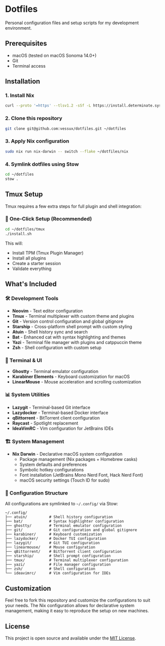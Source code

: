 # Dotfiles

Personal configuration files and setup scripts for my development environment.

## Prerequisites

- macOS (tested on macOS Sonoma 14.0+)
- Git
- Terminal access

## Installation

### 1. Install Nix

```bash
curl --proto '=https' --tlsv1.2 -sSf -L https://install.determinate.systems/nix | sh -s -- install
```

### 2. Clone this repository

```bash
git clone git@github.com:vessux/dotfiles.git ~/dotfiles
```

### 3. Apply Nix configuration

```bash
sudo nix run nix-darwin -- switch --flake ~/dotfiles/nix
```

### 4. Symlink dotfiles using Stow

```bash
cd ~/dotfiles
stow .
```

## Tmux Setup

Tmux requires a few extra steps for full plugin and shell integration:

### 🚀 One-Click Setup (Recommended)

```bash
cd ~/dotfiles/tmux
./install.sh
```
This will:
- Install TPM (Tmux Plugin Manager)
- Install all plugins
- Create a starter session
- Validate everything

## What's Included

### 🛠️ Development Tools
- **Neovim** - Text editor configuration
- **Tmux** - Terminal multiplexer with custom theme and plugins
- **Git** - Version control configuration and global gitignore
- **Starship** - Cross-platform shell prompt with custom styling
- **Atuin** - Shell history sync and search
- **Bat** - Enhanced cat with syntax highlighting and themes
- **Yazi** - Terminal file manager with plugins and catppuccin theme
- **Zsh** - Shell configuration with custom setup

### 🎨 Terminal & UI
- **Ghostty** - Terminal emulator configuration
- **Karabiner Elements** - Keyboard customization for macOS
- **LinearMouse** - Mouse acceleration and scrolling customization

### 📊 System Utilities
- **Lazygit** - Terminal-based Git interface
- **Lazydocker** - Terminal-based Docker interface
- **qBittorrent** - BitTorrent client configuration
- **Raycast** - Spotlight replacement
- **IdeaVimRC** - Vim configuration for JetBrains IDEs

### 🏗️ System Management
- **Nix Darwin** - Declarative macOS system configuration
  - Package management (Nix packages + Homebrew casks)
  - System defaults and preferences
  - Symbolic hotkey configurations
  - Font installation (JetBrains Mono Nerd Font, Hack Nerd Font)
  - macOS security settings (Touch ID for sudo)

### 📁 Configuration Structure

All configurations are symlinked to `~/.config/` via Stow:

```
~/.config/
├── atuin/          # Shell history configuration
├── bat/            # Syntax highlighter configuration  
├── ghostty/        # Terminal emulator configuration
├── git/            # Git configuration and global gitignore
├── karabiner/      # Keyboard customization
├── lazydocker/     # Docker TUI configuration
├── lazygit/        # Git TUI configuration
├── linearmouse/    # Mouse configuration
├── qBittorrent/    # BitTorrent client configuration
├── starship/       # Shell prompt configuration
├── tmux/           # Terminal multiplexer configuration
├── yazi/           # File manager configuration
├── zsh/            # Shell configuration
└── ideavimrc/      # Vim configuration for IDEs
```

## Customization

Feel free to fork this repository and customize the configurations to suit your needs. The Nix configuration allows for declarative system management, making it easy to reproduce the setup on new machines.

## License

This project is open source and available under the [MIT License](LICENSE).